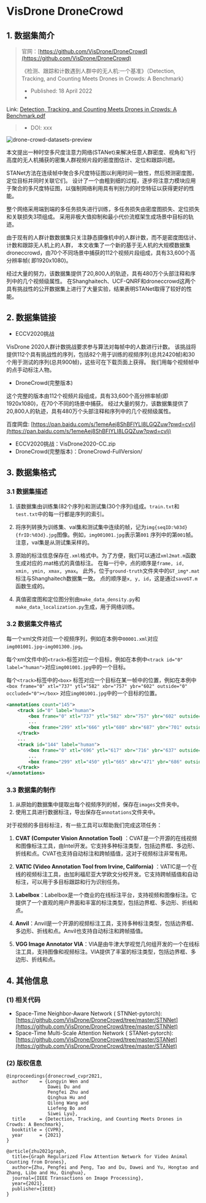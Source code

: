# VisDrone DroneCrowd

## 1. 数据集简介

> 官网：[https://github.com/VisDrone/DroneCrowd](https://github.com/VisDrone/DroneCrowd)
>
> 《检测、跟踪和计数遇到人群中的无人机:一个基准》（Detection, Tracking, and Counting Meets Drones in Crowds: A Benchmark）
> - Published: 18 April 2022
> -
Link: [Detection, Tracking, and Counting Meets Drones in Crowds: A Benchmark.pdf](https://openaccess.thecvf.com/content/CVPR2021/papers/Wen_Detection_Tracking_and_Counting_Meets_Drones_in_Crowds_A_Benchmark_CVPR_2021_paper.pdf)
> - DOI: xxx

![drone-crowd-datasets-preview](https://cdn.coderjiang.com/doc/whut/uav-counting-investigation-report/datasets/vis-drone/drone-crowd-datasets-preview.png)

本文提出一种时空多尺度注意力网络(STANet)来解决任意人群密度、视角和飞行高度的无人机捕获的密集人群视频片段的密度图估计、定位和跟踪问题。

STANet方法在连续帧中聚合多尺度特征图以利用时间一致性，然后预测密度图，定位目标并同时关联它们。
设计了一个由粗到细的过程，逐步将注意力模块应用于聚合的多尺度特征图，以强制网络利用具有判别力的时空特征以获得更好的性能。

整个网络采用端到端的多任务损失进行训练，多任务损失由密度图损失、定位损失和关联损失3项组成。 采用非极大值抑制和最小代价流框架生成场景中目标的轨迹。

由于现有的人群计数数据集只关注静态摄像机中的人群计数，而不是密度图估计、计数和跟踪无人机上的人群，
本文收集了一个新的基于无人机的大规模数据集droneccrowd，由70个不同场景中捕获的112个视频片段组成，具有33,600个高分辨率帧(
即1920x1080)。

经过大量的努力，该数据集提供了20,800人的轨迹，具有480万个头部注释和序列中的几个视频级属性。
在Shanghaitech、UCF-QNRF和droneccrowd这两个具有挑战性的公开数据集上进行了大量实验，结果表明STANet取得了较好的性能。

## 2. 数据集链接

- ECCV2020挑战

VisDrone 2020人群计数挑战要求参与算法对每帧中的人数进行计数。
该挑战将提供112个具有挑战性的序列，包括82个用于训练的视频序列(总共2420帧)和30个用于测试的序列(总共900帧)，这些可在下载页面上获得。
我们用每个视频帧中的点手动标注人物。

- DroneCrowd(完整版本)

这个完整的版本由112个视频片段组成，具有33,600个高分辨率帧(即1920x1080)，在70个不同的场景中捕获。
经过大量的努力，该数据集提供了20,800人的轨迹，具有480万个头部注释和序列中的几个视频级属性。

百度网盘: [https://pan.baidu.com/s/1emeAej8ShBFIYLI8LGQZuw?pwd=cvlj](https://pan.baidu.com/s/1emeAej8ShBFIYLI8LGQZuw?pwd=cvlj)

- ECCV2020挑战：VisDrone2020-CC.zip
- DroneCrowd(完整版本)：DroneCrowd-FullVersion/

## 3. 数据集格式

### 3.1 数据集描述

1. 该数据集由训练集(82个序列)和测试集(30个序列)组成。`train.txt`和`test.txt`中的每一行都是序列的索引。

2. 将序列转换为训练集、val集和测试集中连续的帧，记为`img{seqID:%03d}{frID:%03d}.jpg`图像。例如，`img001001.jpg`表示第`001`
   序列中的第`001`帧。注意，val集是从测试集采样的。

3. 原始的标注信息保存在`.xml`格式中。为了方便，我们可以通过`xml2mat.m`函数生成对应的.mat格式的真值标注。
   在每一行中，点的顺序是`frame, id, xmin, ymin, xmax, ymax`。
   此外，位于`ground-truth`文件夹中的`GT_img*.mat`标注与Shanghaitech数据集一致。
   点的顺序是`x, y, id`，这是通过`saveGT.m`函数生成的。

4. 真值密度图和定位图分别由`make_data_density.py`和`make_data_localization.py`生成，用于网络训练。

### 3.2 数据集文件格式

每一个xml文件对应一个视频序列，例如在本例中`00001.xml`对应`img001001.jpg~img001300.jpg`。

每个xml文件中的`<track>`标签对应一个目标，例如在本例中`<track id="0" label="human">`对应`img001001.jpg`中的一个目标。

每个`<track>`标签中的`<box>`
标签对应一个目标在某一帧中的位置，例如在本例中`<box frame="0" xtl="737" ytl="582" xbr="757" ybr="602" outside="0" occluded="0"></box>`
对应`img001001.jpg`中的一个目标的位置。

```xml
<annotations count="145">
    <track id="0" label="human">
        <box frame="0" xtl="737" ytl="582" xbr="757" ybr="602" outside="0" occluded="0"/>
        ...
        <box frame="299" xtl="666" ytl="680" xbr="687" ybr="701" outside="0" occluded="0"/>
    </track>
    ...
    <track id="144" label="human">
        <box frame="0" xtl="696" ytl="617" xbr="716" ybr="637" outside="0" occluded="0"/>
        ...
        <box frame="299" xtl="450" ytl="665" xbr="471" ybr="686" outside="0" occluded="0"/>
    </track>
</annotations>
```

### 3.3 数据集的制作

1. 从原始的数据集中提取出每个视频序列的帧，保存在`images`文件夹中。
2. 使用工具进行数据标注，导出保存在`annotations`文件夹中。

对于视频的多目标标注，有一些工具可以帮助我们完成这项任务：

1. **CVAT (Computer Vision Annotation Tool)**
   ：CVAT是一个开源的在线视频和图像标注工具，由Intel开发。它支持多种标注类型，包括边界框、多边形、折线和点。CVAT也支持自动标注和跨帧插值，这对于视频标注非常有用。

2. **VATIC (Video Annotation Tool from Irvine, California)**
   ：VATIC是一个在线的视频标注工具，由加利福尼亚大学欧文分校开发。它支持跨帧插值和自动标注，可以用于多目标跟踪和行为识别任务。

3. **Labelbox**：Labelbox是一个商业的在线标注平台，支持视频和图像标注。它提供了一个直观的用户界面和丰富的标注类型，包括边界框、多边形、折线和点。

4. **Anvil**：Anvil是一个开源的视频标注工具，支持多种标注类型，包括边界框、多边形、折线和点。Anvil也支持自动标注和跨帧插值。

5. **VGG Image Annotator VIA**：VIA是由牛津大学视觉几何组开发的一个在线标注工具，支持图像和视频标注。VIA提供了丰富的标注类型，包括边界框、多边形、折线和点。

## 4. 其他信息

### (1) 相关代码

- Space-Time Neighbor-Aware Network (
  STNNet-pytorch): [https://github.com/VisDrone/DroneCrowd/tree/master/STNNet](https://github.com/VisDrone/DroneCrowd/tree/master/STNNet)
- Space-Time Multi-Scale Attention Network (
  STANet-pytorch): [https://github.com/VisDrone/DroneCrowd/tree/master/STANet](https://github.com/VisDrone/DroneCrowd/tree/master/STANet)

### (2) 版权信息

```
@inproceedings{dronecrowd_cvpr2021,
  author    = {Longyin Wen and
               Dawei Du and
               Pengfei Zhu and
               Qinghua Hu and
               Qilong Wang and
               Liefeng Bo and
               Siwei Lyu},
  title     = {Detection, Tracking, and Counting Meets Drones in Crowds: A Benchmark},
  booktitle = {CVPR},
  year      = {2021}
}
```

```
@article{zhu2021graph,
  title={Graph Regularized Flow Attention Network for Video Animal Counting from Drones},
  author={Zhu, Pengfei and Peng, Tao and Du, Dawei and Yu, Hongtao and Zhang, Libo and Hu, Qinghua},
  journal={IEEE Transactions on Image Processing},
  year={2021},
  publisher={IEEE}
}
```